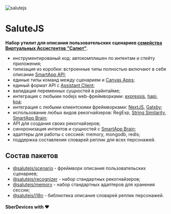 ![salutejs](https://user-images.githubusercontent.com/982072/112627725-0606e400-8e43-11eb-86ef-a9e2fdcfc465.png)

# SaluteJS

__Набор утилит для описания пользовательских сценариев [семейства Виртуальных Ассистентов "Салют"](https://sber.ru/salute)__.

- инструментированый код: автокомплишен по интентам и стейту приложения;
- типизация из коробки: встроенные типы полностью включают в себя описание [SmartApp API](https://developer.sberdevices.ru/docs/ru/developer_tools/amp/smartappapi_description_and_guide);
- единые типы команд между сценарием и [Canvas Apps](https://developer.sberdevices.ru/docs/ru/methodology/research/canvasapp);
- единый формат API с [Assistant Client](https://github.com/sberdevices/assistant-client);
- валидация переменных сущностей в райнтайме;
- интеграция с любыми nodejs web-фреймворками: [expressjs](https://github.com/expressjs), [hapi](https://github.com/hapijs/hapi), [koa](https://github.com/koajs/koa);
- интеграция с любыми клиентскими фреймворками: [NextJS](https://github.com/vercel/next.js), [Gatsby](https://github.com/gatsbyjs);
- использование любых видов рекогнайзеров: RegExp, [String Similarity](https://en.wikipedia.org/wiki/S%C3%B8rensen%E2%80%93Dice_coefficient), [SmartApp Brain](https://developer.sberdevices.ru/docs/ru/developer_tools/ide/platform_ux/nlu_core_caila/nlu_core_caila);
- API для создания своих рекогнайзеров;
- синхронизация интентов и сущностей с [SmartApp Brain](https://developer.sberdevices.ru/docs/ru/developer_tools/ide/platform_ux/nlu_core_caila/nlu_core_caila);
- адаптеры для работы с сессией: memory, mongodb, redis;
- поддержка составления словарей реплик для всех персонажей.


## Состав пакетов

- [@salutejs/scenario](https://github.com/sberdevices/salutejs/tree/master/packages/scenario) - фреймворк описания пользовательских сценариев;
- [@salutejs/recognizer](https://github.com/sberdevices/salutejs/tree/master/packages/recognizer) - набор стандартных рекогнайзеров;
- [@salutejs/memory](https://github.com/sberdevices/salutejs/tree/master/packages/memory) - набор стандартных адаптеров для хранения сессии;
- [@salutejs/i18n](https://github.com/sberdevices/salutejs/tree/master/packages/i18n) - библиотека описания словарей реплик персонажей.


#### SberDevices with :heart:
